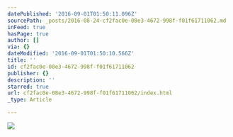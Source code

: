 ```yaml
---
datePublished: '2016-09-01T01:50:11.096Z'
sourcePath: _posts/2016-08-24-cf2fac0e-08e3-4672-998f-f01f61711062.md
inFeed: true
hasPage: true
author: []
via: {}
dateModified: '2016-09-01T01:50:10.566Z'
title: ''
id: cf2fac0e-08e3-4672-998f-f01f61711062
publisher: {}
description: ''
starred: true
url: cf2fac0e-08e3-4672-998f-f01f61711062/index.html
_type: Article

---
```

![](https://the-grid-user-content.s3-us-west-2.amazonaws.com/3237b9b7-54d5-4b25-9572-3407087da0d1.jpg)